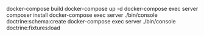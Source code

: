 docker-compose build
docker-compose up -d
docker-compose exec server composer install
docker-compose exec server ./bin/console doctrine:schema:create
docker-compose exec server ./bin/console doctrine:fixtures:load


